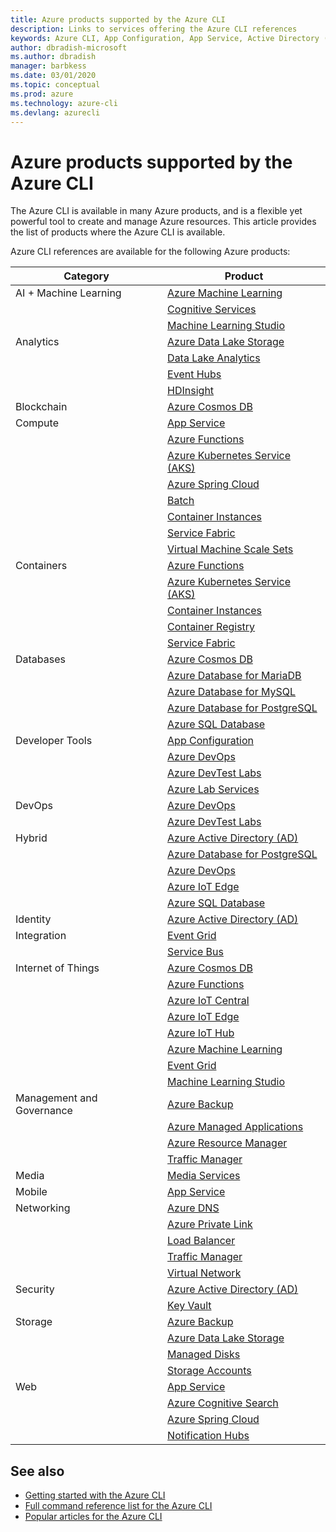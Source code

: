 ```yaml
---
title: Azure products supported by the Azure CLI
description: Links to services offering the Azure CLI references
keywords: Azure CLI, App Configuration, App Service, Active Directory (AD), Backup, Cognitive Search, Cosmos DB, Data Lake Storage, Database, MariaDB, MySQL, PostgreSQL, PostgreSQL, DevOps, DevTest Labs, DNS, Functions, IoT, IoT Central, IoT Edge, IoT Hub, Kubernetes Service (AKS), Lab Services, Machine Learning, Managed Applications, Private Link, Resource Manager, Spring Cloud, SQL Database, Batch, Cognitive Services, Container Instances, Container Registry, Data Lake Analytics, Event Grid, Event Hubs, HDInsight, Key Vault, Load Balancer, Machine Learning Studio, Managed Disks, Media Services, Notification Hubs, Service Bus, Service Fabric, Storage Accounts, Traffic Manager, Virtual Machine Scale Sets, Virtual Network, Compute, Networking, Internet of Things, Developer Tools, Databases, Analytics, Management and Governance, Hybrid, Storage, Security, AI, AI + Machine Learning
author: dbradish-microsoft
ms.author: dbradish
manager: barbkess
ms.date: 03/01/2020
ms.topic: conceptual
ms.prod: azure
ms.technology: azure-cli
ms.devlang: azurecli
---
```


# Azure products supported by the Azure CLI

The Azure CLI is available in many Azure products, and is a flexible yet powerful tool to create and manage Azure resources.  This article provides the list of products where the Azure CLI is available.  

Azure CLI references are available for the following Azure products:  

| Category | Product
|-|-|
|AI + Machine Learning|[Azure Machine Learning](https://azure.microsoft.com/en-us/services/machine-learning/)
||[Cognitive Services](https://azure.microsoft.com/en-us/services/cognitive-services)
||[Machine Learning Studio](https://azure.microsoft.com/en-us/services/machine-learning/studio)
|Analytics|[Azure Data Lake Storage](https://azure.microsoft.com/en-us/services/storage/data-lake-storage/)
||[Data Lake Analytics](https://azure.microsoft.com/en-us/services/data-lake-analytics/)
||[Event Hubs](https://azure.microsoft.com/en-us/services/event-hubs)
||[HDInsight](https://azure.microsoft.com/en-us/services/hdinsight)
|Blockchain|[Azure Cosmos DB](https://azure.microsoft.com/en-us/services/cosmos-db)
|Compute|[App Service](https://azure.microsoft.com/en-us/services/app-service)
||[Azure Functions](https://azure.microsoft.com/en-us/services/functions/)
||[Azure Kubernetes Service (AKS)](https://azure.microsoft.com/en-us/services/kubernetes-service/)
||[Azure Spring Cloud](https://azure.microsoft.com/en-us/services/spring-cloud)
||[Batch](https://azure.microsoft.com/en-us/services/batch)
||[Container Instances](https://azure.microsoft.com/en-us/services/container-instances)
||[Service Fabric](https://azure.microsoft.com/en-us/services/service-fabric)
||[Virtual Machine Scale Sets](https://azure.microsoft.com/en-us/services/virtual-machine-scale-sets)
|Containers|[Azure Functions](https://azure.microsoft.com/en-us/services/functions/)
||[Azure Kubernetes Service (AKS)](https://azure.microsoft.com/en-us/services/kubernetes-service/)
||[Container Instances](https://azure.microsoft.com/en-us/services/container-instances)
||[Container Registry](https://azure.microsoft.com/en-us/services/container-registry)
||[Service Fabric](https://azure.microsoft.com/en-us/services/service-fabric)
|Databases|[Azure Cosmos DB](https://azure.microsoft.com/en-us/services/cosmos-db)
||[Azure Database for MariaDB](https://azure.microsoft.com/en-us/services/mariadb)
||[Azure Database for MySQL](https://azure.microsoft.com/en-us/services/mysql)
||[Azure Database for PostgreSQL](https://azure.microsoft.com/en-us/services/postgresql)
||[Azure SQL Database](https://azure.microsoft.com/en-us/services/sql-database)
|Developer Tools|[App Configuration](https://azure.microsoft.com/en-us/services/app-configuration/)
||[Azure DevOps](https://azure.microsoft.com/en-us/services/devops/)
||[Azure DevTest Labs](https://azure.microsoft.com/en-us/services/lab-services)
||[Azure Lab Services](https://azure.microsoft.com/en-us/services/lab-services/classroom-labs/classroom-labs-overview)
|DevOps|[Azure DevOps](https://azure.microsoft.com/en-us/services/devops/)
||[Azure DevTest Labs](https://azure.microsoft.com/en-us/services/lab-services)
|Hybrid|[Azure Active Directory (AD)](https://azure.microsoft.com/en-us/services/active-directory)
||[Azure Database for PostgreSQL](https://azure.microsoft.com/en-us/services/postgresql)
||[Azure DevOps](https://azure.microsoft.com/en-us/services/devops/)
||[Azure IoT Edge](https://azure.microsoft.com/en-us/services/iot-edge)
||[Azure SQL Database](https://azure.microsoft.com/en-us/services/sql-database)
|Identity|[Azure Active Directory (AD)](https://azure.microsoft.com/en-us/services/active-directory)
|Integration|[Event Grid](https://azure.microsoft.com/en-us/services/event-grid)
||[Service Bus](https://azure.microsoft.com/en-us/services/service-bus)
|Internet of Things|[Azure Cosmos DB](https://azure.microsoft.com/en-us/services/cosmos-db)
||[Azure Functions](https://azure.microsoft.com/en-us/services/functions)
||[Azure IoT Central](https://azure.microsoft.com/en-us/services/iot-central)
||[Azure IoT Edge](https://azure.microsoft.com/en-us/services/iot-edge)
||[Azure IoT Hub](https://azure.microsoft.com/en-us/services/iot-hub)
||[Azure Machine Learning](https://azure.microsoft.com/en-us/services/machine-learning)
||[Event Grid](https://azure.microsoft.com/en-us/services/event-grid)
||[Machine Learning Studio](https://azure.microsoft.com/en-us/services/machine-learning/studio)
|Management and Governance|[Azure Backup](https://azure.microsoft.com/en-us/services/backup)
||[Azure Managed Applications](https://azure.microsoft.com/en-us/services/managed-applications/)
||[Azure Resource Manager](https://azure.microsoft.com/en-us/features/resource-manager/)
||[Traffic Manager](https://azure.microsoft.com/en-us/services/traffic-manager)
|Media|[Media Services](https://azure.microsoft.com/en-us/services/media-services)
|Mobile|[App Service](https://azure.microsoft.com/en-us/services/app-service)
|Networking|[Azure DNS](https://azure.microsoft.com/en-us/services/dns)
||[Azure Private Link](https://azure.microsoft.com/en-us/services/private-link)
||[Load Balancer](https://azure.microsoft.com/en-us/services/load-balancer)
||[Traffic Manager](https://azure.microsoft.com/en-us/services/traffic-manager)
||[Virtual Network](https://azure.microsoft.com/en-us/services/virtual-network)
|Security|[Azure Active Directory (AD)](https://azure.microsoft.com/en-us/services/active-directory)
||[Key Vault](https://azure.microsoft.com/en-us/services/key-vault)
|Storage|[Azure Backup](https://azure.microsoft.com/en-us/services/azure/backup)
||[Azure Data Lake Storage](https://azure.microsoft.com/en-us/services/storage/data-lake-storage/)
||[Managed Disks](https://azure.microsoft.com/en-us/services/storage/disks/)
||[Storage Accounts](https://azure.microsoft.com/en-us/services/storage/)
|Web|[App Service](https://azure.microsoft.com/en-us/services/app-service)
||[Azure Cognitive Search](https://azure.microsoft.com/en-us/services/search)
||[Azure Spring Cloud](https://azure.microsoft.com/en-us/services/spring-cloud)
||[Notification Hubs](https://azure.microsoft.com/en-us/services/notification-hubs)

## See also

- [Getting started with the Azure CLI](get-started-with-azure-cli.md)
- [Full command reference list for the Azure CLI](https://azure.microsoft.com/en-us/services/cli/azure/reference-index)
- [Popular articles for the Azure CLI](popular-articles-azure-cli.md)
